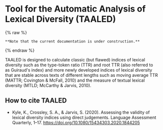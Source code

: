 
# Tool for the Automatic Analysis of Lexical Diversity (TAALED)

{% raw %}
```warning
**Note that the current documentation is under construction.**
```
{% endraw %}

TAALED is designed to calculate classic (but flawed) indices of lexical diversity such as the type-token ratio (TTR) and root TTR (also referred to as Guiraud's index) and more newly developed indices of lexical diversity that are stable across texts of different lengths such as moving average TTR (MATTR; Covington & McFall, 2010) and the measure of textual lexical diversity (MTLD; McCarthy & Jarvis, 2010).


## How to cite TAALED
- Kyle, K., Crossley, S. A., & Jarvis, S. (2020). Assessing the validity of lexical diversity indices using direct judgements. Language Assessment Quarterly, 1–17. https://doi.org/10.1080/15434303.2020.1844205
